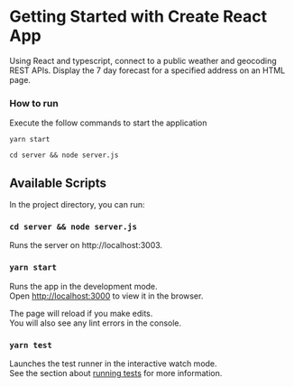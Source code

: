 # Getting Started with Create React App

Using React and typescript, connect to a public weather and geocoding REST APIs. Display the 7 day forecast for a specified address on an HTML page.

### How to run

Execute the follow commands to start the application

```
yarn start
```

```
cd server && node server.js
```

## Available Scripts

In the project directory, you can run:

### `cd server && node server.js`

Runs the server on http://localhost:3003.

### `yarn start`

Runs the app in the development mode.\
Open [http://localhost:3000](http://localhost:3000) to view it in the browser.

The page will reload if you make edits.\
You will also see any lint errors in the console.

### `yarn test`

Launches the test runner in the interactive watch mode.\
See the section about [running tests](https://facebook.github.io/create-react-app/docs/running-tests) for more information.
